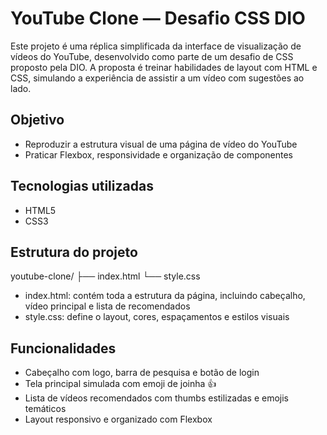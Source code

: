 #  YouTube Clone — Desafio CSS DIO

Este projeto é uma réplica simplificada da interface de visualização de vídeos do YouTube, desenvolvido como parte de um desafio de CSS proposto pela DIO. A proposta é treinar habilidades de layout com HTML e CSS, simulando a experiência de assistir a um vídeo com sugestões ao lado.

##  Objetivo

- Reproduzir a estrutura visual de uma página de vídeo do YouTube
- Praticar Flexbox, responsividade e organização de componentes

##  Tecnologias utilizadas

- HTML5  
- CSS3  

##  Estrutura do projeto

 youtube-clone/
├── index.html
└── style.css

- index.html: contém toda a estrutura da página, incluindo cabeçalho, vídeo principal e lista de recomendados  
- style.css: define o layout, cores, espaçamentos e estilos visuais


##  Funcionalidades

- Cabeçalho com logo, barra de pesquisa e botão de login  
- Tela principal simulada com emoji de joinha 👍  
- Lista de vídeos recomendados com thumbs estilizadas e emojis temáticos  
- Layout responsivo e organizado com Flexbox
